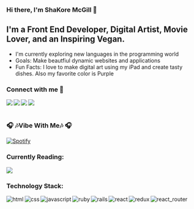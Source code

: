 ### Hi there, I'm ShaKore McGill 👋

## I'm a Front End Developer, Digital Artist, Movie Lover, and an Inspiring Vegan.

* I'm currently exploring new languages in the programming world
* Goals: Make beautfiul dynamic websites and applications
* Fun Facts: I love to make digital art using my iPad and create tasty dishes. Also my favorite color is Purple 

### Connect with me 📱
[<img align="left" atl="linkedin" src="https://img.shields.io/badge/linkedin-%230077B5.svg?&style=for-the-badge&logo=linkedin&logoColor=white"/>][linkedIn]
[<img align="left" atl="medium" src="https://img.shields.io/badge/medium-%2312100E.svg?&style=for-the-badge&logo=medium&logoColor=white"/>][blog]
[<img align="left" atl="twitter" src="https://img.shields.io/badge/twitter-%231DA1F2.svg?&style=for-the-badge&logo=twitter&logoColor=white" />][twitter]
[<img align="left" atl="instagram" src="https://img.shields.io/badge/instagram-%23E4405F.svg?&style=for-the-badge&logo=instagram&logoColor=white"/>][instagram]
<br/>
<br/>
### 🎧 🎶Vibe With Me🎶 🎧
[![Spotify](https://mcgillshakore.vercel.app/api/spotify)](https://open.spotify.com/user/yb790emvnyqkdkq988j7u398v)

### Currently Reading:
![](https://images-na.ssl-images-amazon.com/images/I/410hiaPGyCL._SX348_BO1,204,203,200_.jpg)

### Technology Stack:
[<img align="left" alt="html" src="https://img.shields.io/badge/html5%20-%23E34F26.svg?&style=for-the-badge&logo=html5&logoColor=white"/>][linkedIn]
[<img align="left" alt="css" src="https://img.shields.io/badge/css3%20-%231572B6.svg?&style=for-the-badge&logo=css3&logoColor=white"/>][linkedIn]
[<img align="left" alt="javascript" src="https://img.shields.io/badge/javascript%20-%23323330.svg?&style=for-the-badge&logo=javascript&logoColor=%23F7DF1E"/>][linkedIn]
[<img align="left" alt="ruby" src="https://img.shields.io/badge/ruby-%23CC342D.svg?&style=for-the-badge&logo=ruby&logoColor=white"/>][linkedIn]
[<img align="left" alt="rails" src="https://img.shields.io/badge/rails%20-%23CC0000.svg?&style=for-the-badge&logo=ruby-on-rails&logoColor=white"/>][linkedIn]
[<img align="left" alt="react" src="https://img.shields.io/badge/react%20-%2320232a.svg?&style=for-the-badge&logo=react&logoColor=%2361DAFB"/>][linkedIn]
[<img align="left" alt="redux" src="https://img.shields.io/badge/redux%20-%23593d88.svg?&style=for-the-badge&logo=redux&logoColor=white"/>][linkedIn]
[<img align="left" alt="react_router" src="https://img.shields.io/badge/react_router%20-CA4245.svg?&style=for-the-badge&logo=react-router&logoColor=white"/>][linkedIn]
<!--
**mcgillshakore/mcgillshakore** is a ✨ _special_ ✨ repository because its `README.md` (this file) appears on your GitHub profile.
-->
[linkedIn]:http://www.linkedin.com/in/shakore-mcgill
[twitter]:http://www.twitter.com/mcgillshakore
[blog]:https://medium.com/@mcgillshakore
[instagram]:https://www.instagram.com/mcgillshakore/
